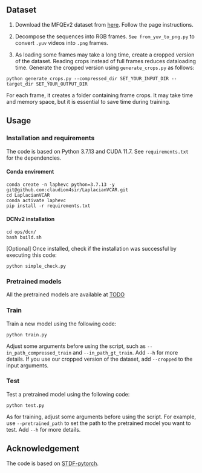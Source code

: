 ## Dataset
1. Download the MFQEv2 dataset from [here](https://github.com/ryanxingql/mfqev2.0/wiki/MFQEv2-Dataset). Follow the page instructions. 

2. Decompose the sequences into RGB frames. `See from_yuv_to_png.py` to convert `.yuv` videos into `.png` frames.

3. As loading some frames may take a long time, create a cropped version of the dataset. Reading crops instead of full frames reduces dataloading time.
Generate the cropped version using `generate_crops.py` as follows:
```
python generate_crops.py --compressed_dir SET_YOUR_INPUT_DIR --target_dir SET_YOUR_OUTPUT_DIR
```
For each frame, it creates a folder containing frame crops. It may take time and memory space, but it is essential to save time during training. 

## Usage

### Installation and requirements
The code is based on Python 3.7.13 and CUDA 11.7. See `requirements.txt` for the dependencies.

#### Conda enviroment
```
conda create -n laphevc python=3.7.13 -y
git@github.com:claudiom4sir/LaplacianVCAR.git
cd LaplacianVCAR
conda activate laphevc
pip install -r requirements.txt
```
#### DCNv2 installation
```
cd ops/dcn/
bash build.sh
```
[Optional] Once installed, check if the installation was successful by executing this code:
```
python simple_check.py
```

### Pretrained models
All the pretrained models are available at [TODO]()

### Train
Train a new model using the following code:
```
python train.py
```
Adjust some arguments before using the script, such as `--in_path_compressed_train` and `--in_path_gt_train`. 
Add `--h` for more details. 
If you use our cropped version of the dataset, add `--cropped` to the input arguments.

### Test
Test a pretrained model using the following code:
```
python test.py
```
As for training, adjust some arguments before using the script. For example, use `--pretrained_path` to
set the path to the pretrained model you want to test. Add `--h` for more details. 

## Acknowledgement
The code is based on [STDF-pytorch](https://github.com/ryanxingql/stdf-pytorch).

